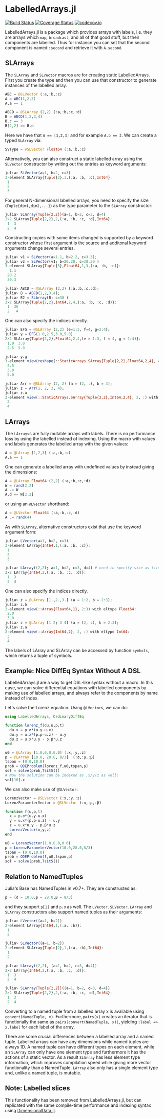 # LabelledArrays.jl

[![Build Status](https://github.com/SciML/LabelledArrays.jl/workflows/CI/badge.svg)](https://github.com/SciML/LabelledArrays.jl/actions?query=workflow%3ACI)
[![Coverage Status](https://coveralls.io/repos/SciML/LabelledArrays.jl/badge.svg?branch=master&service=github)](https://coveralls.io/github/SciML/LabelledArrays.jl?branch=master)
[![codecov.io](http://codecov.io/github/SciML/LabelledArrays.jl/coverage.svg?branch=master)](http://codecov.io/github/SciML/LabelledArrays.jl?branch=master)

LabelledArrays.jl is a package which provides arrays with labels, i.e. they are
arrays which `map`, `broadcast`, and all of that good stuff, but their components
are labelled. Thus for instance you can set that the second component is named
`:second` and retrieve it with `A.second`.

## SLArrays

The `SLArray` and `SLVector` macros are for creating static LabelledArrays.
First you create the type and then you can use that constructor to generate
instances of the labelled array.

```julia
ABC = @SLVector (:a,:b,:c)
A = ABC(1,2,3)
A.a == 1

ABCD = @SLArray (2,2) (:a,:b,:c,:d)
B = ABCD(1,2,3,4)
B.c == 3
B[2,2] == B.d
```

Here we have that `A == [1,2,3]` and for example `A.b == 2`. We can create a
typed `SLArray` via:

```julia
SVType = @SLVector Float64 (:a,:b,:c)
```

Alternatively, you can also construct a static labelled array using the
`SLVector` constructor by writing out the entries as keyword arguments:

```julia
julia> SLVector(a=1, b=2, c=3)
3-element SLArray{Tuple{3},1,(:a, :b, :c),Int64}:
 1
 2
 3
```

For general N-dimensional labelled arrays, you need to specify the size
(`Tuple{dim1,dim2,...}`) as the type parameter to the `SLArray` constructor:

```julia
julia> SLArray{Tuple{2,2}}(a=1, b=2, c=3, d=4)
2×2 SLArray{Tuple{2,2},2,(:a, :b, :c, :d),Int64}:
 1  3
 2  4
```

Constructing copies with some items changed is supported by
a keyword constructor whose first argument is the source and
additonal keyword arguments change several entries.

```julia
julia> v1 = SLVector(a=1.1, b=2.2, c=3.3);
julia> v2 = SLVector(v1; b=20.20, c=30.30 )
3-element SLArray{Tuple{3},Float64,1,3,(:a, :b, :c)}:
  1.1
 20.2
 30.3
```

```julia
julia> ABCD = @SLArray (2,2) (:a,:b,:c,:d);
julia> B = ABCD(1,2,3,4);
julia> B2 = SLArray(B; c=30 )
2×2 SLArray{Tuple{2,2},Int64,2,4,(:a, :b, :c, :d)}:
 1  30
 2   4
```

One can also specify the indices directly.
```julia
julia> EFG = @SLArray (2,2) (e=1:3, f=4, g=2:4);
julia> y = EFG(1.0,2.5,3.0,5.0)
2×2 SLArray{Tuple{2,2},Float64,2,4,(e = 1:3, f = 4, g = 2:4)}:
 1.0  3.0
 2.5  5.0

julia> y.g
3-element view(reshape(::StaticArrays.SArray{Tuple{2,2},Float64,2,4}, 4), 2:4) with eltype Float64:
 2.5
 3.0
 5.0

julia> Arr = @SLArray (2, 2) (a = (2, :), b = 3);
julia> z = Arr(1, 2, 3, 4);
julia> z.a
2-element view(::StaticArrays.SArray{Tuple{2,2},Int64,2,4}, 2, :) with eltype Int64:
 2
 4
```

## LArrays

The `LArrays`s are fully mutable arrays with labels. There is no performance
loss by using the labelled instead of indexing. Using the macro with values
and labels generates the labelled array with the given values:

```julia
A = @LArray [1,2,3] (:a,:b,:c)
A.a == 1
```

One can generate a labelled array with undefined values by instead giving
the dimensions:

```julia
A = @LArray Float64 (2,2) (:a,:b,:c,:d)
W = rand(2,2)
A .= W
A.d == W[2,2]
```

or using an `@LVector` shorthand:

```julia
A = @LVector Float64 (:a,:b,:c,:d)
A .= rand(4)
```

As with `SLArray`, alternative constructors exist that use the keyword argument
form:

```julia
julia> LVector(a=1, b=2, c=3)
3-element LArray{Int64,1,(:a, :b, :c)}:
 1
 2
 3

julia> LArray((2,2); a=1, b=2, c=3, d=4) # need to specify size as first argument
2×2 LArray{Int64,2,(:a, :b, :c, :d)}:
 1  3
 2  4
```

One can also specify the indices directly.
```julia
julia> z = @LArray [1.,2.,3.] (a = 1:2, b = 2:3);
julia> z.b
2-element view(::Array{Float64,1}, 2:3) with eltype Float64:
 2.0
 3.0
julia> z = @LArray [1 2; 3 4] (a = (2, :), b = 2:3);
julia> z.a
2-element view(::Array{Int64,2}, 2, :) with eltype Int64:
 3
 4
```

The labels of LArray and SLArray can be accessed 
by function `symbols`, which returns a tuple of symbols.




## Example: Nice DiffEq Syntax Without A DSL

LabelledArrays.jl are a way to get DSL-like syntax without a macro. In this case,
we can solve differential equations with labelled components by making use of
labelled arrays, and always refer to the components by name instead of index.

Let's solve the Lorenz equation. Using `@LVector`s, we can do:

```julia
using LabelledArrays, OrdinaryDiffEq

function lorenz_f(du,u,p,t)
  du.x = p.σ*(u.y-u.x)
  du.y = u.x*(p.ρ-u.z) - u.y
  du.z = u.x*u.y - p.β*u.z
end

u0 = @LArray [1.0,0.0,0.0] (:x,:y,:z)
p = @LArray [10.0, 28.0, 8/3]  (:σ,:ρ,:β)
tspan = (0.0,10.0)
prob = ODEProblem(lorenz_f,u0,tspan,p)
sol = solve(prob,Tsit5())
# Now the solution can be indexed as .x/y/z as well!
sol[10].x
```

We can also make use of `@SLVector`:

```julia
LorenzVector = @SLVector (:x,:y,:z)
LorenzParameterVector = @SLVector (:σ,:ρ,:β)

function f(u,p,t)
  x = p.σ*(u.y-u.x)
  y = u.x*(p.ρ-u.z) - u.y
  z = u.x*u.y - p.β*u.z
  LorenzVector(x,y,z)
end

u0 = LorenzVector(1.0,0.0,0.0)
p = LorenzParameterVector(10.0,28.0,8/3)
tspan = (0.0,10.0)
prob = ODEProblem(f,u0,tspan,p)
sol = solve(prob,Tsit5())
```

## Relation to NamedTuples

Julia's Base has NamedTuples in v0.7+. They are constructed as:

```julia
p = (σ = 10.0,ρ = 28.0,β = 8/3)
```

and they support `p[1]` and `p.σ` as well. The `LVector`, `SLVector`, `LArray`
and `SLArray` constructors also support named tuples as their arguments:

```julia
julia> LVector((a=1, b=2))
2-element LArray{Int64,1,(:a, :b)}:
 1
 2

julia> SLVector((a=1, b=2))
2-element SLArray{Tuple{2},1,(:a, :b),Int64}:
 1
 2

julia> LArray((2,2), (a=1, b=2, c=3, d=4))
2×2 LArray{Int64,2,(:a, :b, :c, :d)}:
 1  3
 2  4

julia> SLArray{Tuple{2,2}}((a=1, b=2, c=3, d=4))
2×2 SLArray{Tuple{2,2},2,(:a, :b, :c, :d),Int64}:
 1  3
 2  4
```

Converting to a named tuple from a labelled array x is available
using `convert(NamedTuple, x)`. Furthermore, `pairs(x)`
creates an iterator that is functionally the same as
`pairs(convert(NamedTuple, x))`, yielding `:label => x.label`
for each label of the array.

There are some crucial differences between a labelled array and
a named tuple. Labelled arrays can have any dimensions while 
named tuples are always 1D. A named tuple can have different types
on each element, while an `SLArray` can only have one element
type and furthermore it has the actions of a static vector.
As a result `SLArray` has less element type information, which 
improves compilation speed while giving more vector functionality
than a NamedTuple. `LArray` also only has a single element type and,
unlike a named tuple, is mutable.


## Note: Labelled slices

This functionality has been removed from LabelledArrays.jl, but can 
replicated with the same compile-time performance and indexing syntax 
using [DimensionalData.jl](https://github.com/rafaqz/DimensionalData.jl).

